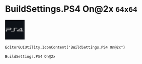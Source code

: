 # BuildSettings.PS4 On@2x `64x64`
<img src="/img/BuildSettings.PS4%20On.png" width=64 height=64>

``` CSharp
EditorGUIUtility.IconContent("BuildSettings.PS4 On@2x")
```
```
BuildSettings.PS4 On@2x
```
